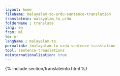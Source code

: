 ```yaml
---
layout: home
fileName: malayalam-to-urdu-sentence-translation
translatein: malayalam_to_urdu
folderName : translate
lang: en
from: ml
to: ur
langName : malayalam-to
permalink: /malayalam-to-urdu-sentence-translation
tool: sentence-translations
nointernationalization: true
---
```

{% include section/translateinto.html %}
